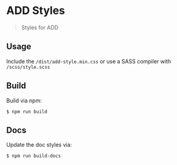 # ADD Styles
> Styles for ADD


## Usage

Include the `/dist/add-style.min.css` or use a SASS compiler with `/scss/style.scss`


## Build

Build via npm:

```
$ npm run build
```


## Docs

Update the doc styles via:

```
$ npm run build-docs
```
